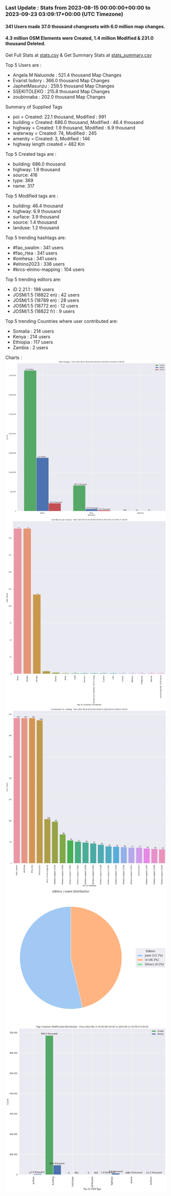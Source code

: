 ### Last Update : Stats from 2023-08-15 00:00:00+00:00 to 2023-09-23 03:09:17+00:00 (UTC Timezone)

#### 341 Users made 37.0 thousand changesets with 6.0 million map changes.
#### 4.3 million OSM Elements were Created, 1.4 million Modified & 231.0 thousand Deleted.
Get Full Stats at [stats.csv](/stats/elinino2023/Daily/stats.csv)
 & Get Summary Stats at [stats_summary.csv](/stats/elinino2023/Daily/stats_summary.csv)

Top 5 Users are : 
- Angela M Naluonde : 521.4 thousand Map Changes
- Evarist Isdory : 366.0 thousand Map Changes
- JaphetMasunzu : 259.5 thousand Map Changes
- SSEKITOLEKO : 215.8 thousand Map Changes
- zoubinnaba : 202.0 thousand Map Changes

Summary of Supplied Tags
- poi = Created: 22.1 thousand, Modified : 991
- building = Created: 686.0 thousand, Modified : 46.4 thousand
- highway = Created: 1.9 thousand, Modified : 6.9 thousand
- waterway = Created: 74, Modified : 245
- amenity = Created: 3, Modified : 146
- highway length created = 482 Km


Top 5 Created tags are :
- building: 686.0 thousand
- highway: 1.9 thousand
- source: 416
- type: 369
- name: 317


Top 5 Modified tags are :
- building: 46.4 thousand
- highway: 6.9 thousand
- surface: 3.9 thousand
- source: 1.4 thousand
- landuse: 1.2 thousand


Top 5 trending hashtags are:
- #fao_swalim : 341 users
- #fao_rtea : 341 users
- #omhesa : 341 users
- #elnino2023 : 336 users
- #krcs-elnino-mapping : 104 users


Top 5 trending editors are:
- iD 2.21.1 : 198 users
- JOSM/1.5 (18822 en) : 42 users
- JOSM/1.5 (18789 en) : 28 users
- JOSM/1.5 (18772 en) : 12 users
- JOSM/1.5 (18822 fr) : 9 users


Top 5 trending Countries where user contributed are:
- Somalia : 214 users
- Kenya : 214 users
- Ethiopia : 117 users
- Zambia : 2 users


 Charts : 
![Alt text](./stats_osm_changes.png) 
![Alt text](./stats_users_per_country.png) 
![Alt text](./stats_users_per_hashtag.png) 
![Alt text](./stats_editors_pie_chart.png) 
![Alt text](./stats_tags.png) 

